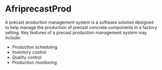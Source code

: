 # AfriprecastProd

A precast production management system is a software solution designed to help manage the production of precast concrete components in a factory setting. 
Key features of a precast production management system may include: 
* Production scheduling 
* Inventory control 
* Quality control 
* Production monitoring
